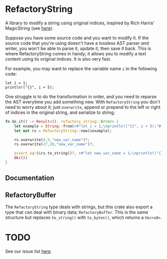 # RefactoryString
A library to modify a string using original indices, inspired  by Rich Harris' MagicString (see [here](https://github.com/Rich-Harris/magic-string)).

Suppose you have some source code and you want to modify it. If the source code that
you're using doesn't have a lossless AST parser _and_ writer, you won't be able to
parse it, update it, then save it back. This is where RefactoryString comes in handy; it
allows you to modify a text content using its original indices. It is also very fast.

For example, you may want to replace the variable name `i` in the following code:

```
let i = 1;
println!("{}", i + 5);
```

One struggle is to do the transformation in order, and you need to reparse the AST
everytime you add something new. With `RefactoryString` you don't need to worry
about it; just `overwrite`, append or prepend to the left or right of indices in
the original string, and serialize to string;

```rust
fn do_it() -> Result<(), refactory_string::Error> {
    let example = String::from(r#"let i = 1;\nprintln!("{}", i + 5);"#);
    let mut rs = RefactoryString::new(&example);

    rs.overwrite(4,5,"new_var_name")?;
    rs.overwrite(27,28,"new_var_name")?;

    assert_eq!(&rs.to_string()?, r#"let new_var_name = 1;\nprintln!("{}", new_var_name + 5);"#);
    Ok(())
}
```

## Documentation


## RefactoryBuffer
The `RefactoryString` type deals with strings, but this crate also export a type
that can deal with binary data; `RefactoryBuffer`. This is the same structure but
replaces `to_string()` with `to_bytes()`, which returns a `Vec<u8>`.

# TODO
See our issue list [here]().
